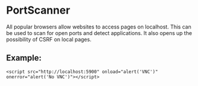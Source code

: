 # PortScanner
All popular browsers allow websites to access pages on localhost. This can be used to scan for open ports and detect applications. It also opens up the possibility of CSRF on local pages.

## Example:
`<script src="http://localhost:5900" onload="alert('VNC')" onerror="alert('No VNC')"></script>`
